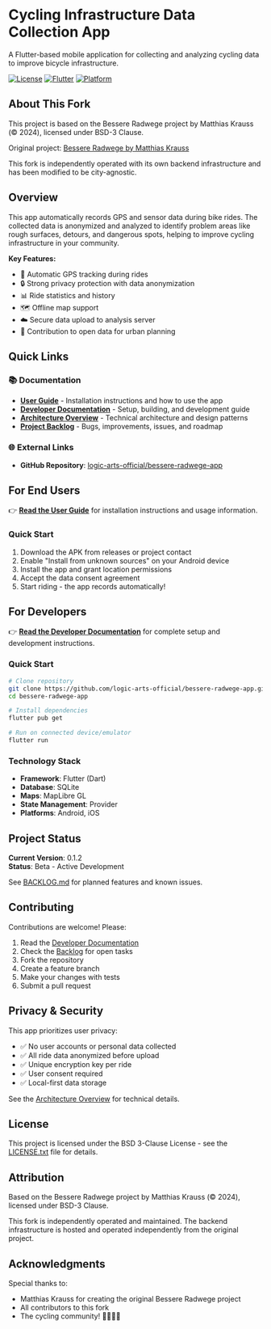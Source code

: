 # Cycling Infrastructure Data Collection App

A Flutter-based mobile application for collecting and analyzing cycling data to improve bicycle infrastructure.

[![License](https://img.shields.io/badge/license-BSD--3--Clause-blue.svg)](LICENSE.txt)
[![Flutter](https://img.shields.io/badge/Flutter-3.3.4+-02569B?logo=flutter)](https://flutter.dev)
[![Platform](https://img.shields.io/badge/platform-Android%20%7C%20iOS-lightgrey)](https://github.com/logic-arts-official/bessere-radwege-app)

## About This Fork

This project is based on the Bessere Radwege project by Matthias Krauss (© 2024), licensed under BSD-3 Clause.

Original project: [Bessere Radwege by Matthias Krauss](https://github.com/mkrauss/bessere-radwege)

This fork is independently operated with its own backend infrastructure and has been modified to be city-agnostic.

## Overview

This app automatically records GPS and sensor data during bike rides. The collected data is anonymized and analyzed to identify problem areas like rough surfaces, detours, and dangerous spots, helping to improve cycling infrastructure in your community.

**Key Features:**
- 📍 Automatic GPS tracking during rides
- 🔒 Strong privacy protection with data anonymization
- 📊 Ride statistics and history
- 🗺️ Offline map support
- ☁️ Secure data upload to analysis server
- 🎯 Contribution to open data for urban planning

## Quick Links

### 📚 Documentation

- **[User Guide](docs/USER_GUIDE.md)** - Installation instructions and how to use the app
- **[Developer Documentation](docs/DEVELOPER.md)** - Setup, building, and development guide
- **[Architecture Overview](docs/ARCHITECTURE.md)** - Technical architecture and design patterns
- **[Project Backlog](docs/BACKLOG.md)** - Bugs, improvements, issues, and roadmap

### 🌐 External Links

- **GitHub Repository**: [logic-arts-official/bessere-radwege-app](https://github.com/logic-arts-official/bessere-radwege-app)

## For End Users

👉 **[Read the User Guide](docs/USER_GUIDE.md)** for installation instructions and usage information.

### Quick Start
1. Download the APK from releases or project contact
2. Enable "Install from unknown sources" on your Android device
3. Install the app and grant location permissions
4. Accept the data consent agreement
5. Start riding - the app records automatically!

## For Developers

👉 **[Read the Developer Documentation](docs/DEVELOPER.md)** for complete setup and development instructions.

### Quick Start
```bash
# Clone repository
git clone https://github.com/logic-arts-official/bessere-radwege-app.git
cd bessere-radwege-app

# Install dependencies
flutter pub get

# Run on connected device/emulator
flutter run
```

### Technology Stack
- **Framework**: Flutter (Dart)
- **Database**: SQLite
- **Maps**: MapLibre GL
- **State Management**: Provider
- **Platforms**: Android, iOS

## Project Status

**Current Version**: 0.1.2  
**Status**: Beta - Active Development

See [BACKLOG.md](docs/BACKLOG.md) for planned features and known issues.

## Contributing

Contributions are welcome! Please:

1. Read the [Developer Documentation](docs/DEVELOPER.md)
2. Check the [Backlog](docs/BACKLOG.md) for open tasks
3. Fork the repository
4. Create a feature branch
5. Make your changes with tests
6. Submit a pull request

## Privacy & Security

This app prioritizes user privacy:
- ✅ No user accounts or personal data collected
- ✅ All ride data anonymized before upload
- ✅ Unique encryption key per ride
- ✅ User consent required
- ✅ Local-first data storage

See the [Architecture Overview](docs/ARCHITECTURE.md) for technical details.

## License

This project is licensed under the BSD 3-Clause License - see the [LICENSE.txt](LICENSE.txt) file for details.

## Attribution

Based on the Bessere Radwege project by Matthias Krauss (© 2024), licensed under BSD-3 Clause.

This fork is independently operated and maintained. The backend infrastructure is hosted and operated independently from the original project.

## Acknowledgments

Special thanks to:
- Matthias Krauss for creating the original Bessere Radwege project
- All contributors to this fork
- The cycling community! 🚴‍♀️🚴‍♂️

